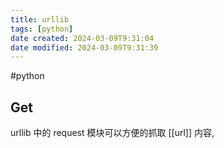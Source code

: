 ```yaml
---
title: urllib
tags: [python]
date created: 2024-03-09T9:31:04
date modified: 2024-03-09T9:31:39
---
```


#python 

## Get

urllib 中的 request 模块可以方便的抓取 [[url]] 内容,
